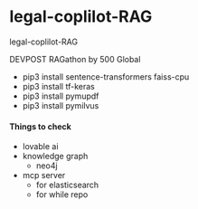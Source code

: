# legal-coplilot-RAG
legal-coplilot-RAG

DEVPOST RAGathon by 500 Global


* pip3 install sentence-transformers faiss-cpu
* pip3 install tf-keras
* pip3 install pymupdf
* pip3 install pymilvus



#### Things to check
* lovable ai
* knowledge graph 
  * neo4j
* mcp server
  * for elasticsearch
  * for while repo